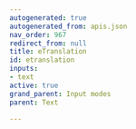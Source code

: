 ```yaml
---
autogenerated: true
autogenerated_from: apis.json
nav_order: 967
redirect_from: null
title: eTranslation
id: etranslation
inputs:
- text
active: true
grand_parent: Input modes
parent: Text

---
```


